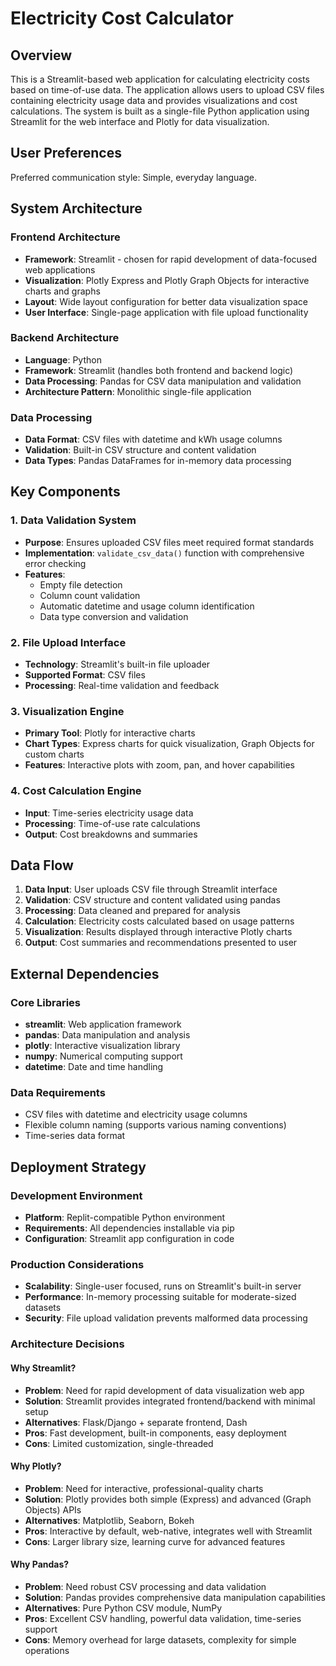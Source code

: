 # Electricity Cost Calculator

## Overview

This is a Streamlit-based web application for calculating electricity costs based on time-of-use data. The application allows users to upload CSV files containing electricity usage data and provides visualizations and cost calculations. The system is built as a single-file Python application using Streamlit for the web interface and Plotly for data visualization.

## User Preferences

Preferred communication style: Simple, everyday language.

## System Architecture

### Frontend Architecture
- **Framework**: Streamlit - chosen for rapid development of data-focused web applications
- **Visualization**: Plotly Express and Plotly Graph Objects for interactive charts and graphs
- **Layout**: Wide layout configuration for better data visualization space
- **User Interface**: Single-page application with file upload functionality

### Backend Architecture
- **Language**: Python
- **Framework**: Streamlit (handles both frontend and backend logic)
- **Data Processing**: Pandas for CSV data manipulation and validation
- **Architecture Pattern**: Monolithic single-file application

### Data Processing
- **Data Format**: CSV files with datetime and kWh usage columns
- **Validation**: Built-in CSV structure and content validation
- **Data Types**: Pandas DataFrames for in-memory data processing

## Key Components

### 1. Data Validation System
- **Purpose**: Ensures uploaded CSV files meet required format standards
- **Implementation**: `validate_csv_data()` function with comprehensive error checking
- **Features**: 
  - Empty file detection
  - Column count validation
  - Automatic datetime and usage column identification
  - Data type conversion and validation

### 2. File Upload Interface
- **Technology**: Streamlit's built-in file uploader
- **Supported Format**: CSV files
- **Processing**: Real-time validation and feedback

### 3. Visualization Engine
- **Primary Tool**: Plotly for interactive charts
- **Chart Types**: Express charts for quick visualization, Graph Objects for custom charts
- **Features**: Interactive plots with zoom, pan, and hover capabilities

### 4. Cost Calculation Engine
- **Input**: Time-series electricity usage data
- **Processing**: Time-of-use rate calculations
- **Output**: Cost breakdowns and summaries

## Data Flow

1. **Data Input**: User uploads CSV file through Streamlit interface
2. **Validation**: CSV structure and content validated using pandas
3. **Processing**: Data cleaned and prepared for analysis
4. **Calculation**: Electricity costs calculated based on usage patterns
5. **Visualization**: Results displayed through interactive Plotly charts
6. **Output**: Cost summaries and recommendations presented to user

## External Dependencies

### Core Libraries
- **streamlit**: Web application framework
- **pandas**: Data manipulation and analysis
- **plotly**: Interactive visualization library
- **numpy**: Numerical computing support
- **datetime**: Date and time handling

### Data Requirements
- CSV files with datetime and electricity usage columns
- Flexible column naming (supports various naming conventions)
- Time-series data format

## Deployment Strategy

### Development Environment
- **Platform**: Replit-compatible Python environment
- **Requirements**: All dependencies installable via pip
- **Configuration**: Streamlit app configuration in code

### Production Considerations
- **Scalability**: Single-user focused, runs on Streamlit's built-in server
- **Performance**: In-memory processing suitable for moderate-sized datasets
- **Security**: File upload validation prevents malformed data processing

### Architecture Decisions

#### Why Streamlit?
- **Problem**: Need for rapid development of data visualization web app
- **Solution**: Streamlit provides integrated frontend/backend with minimal setup
- **Alternatives**: Flask/Django + separate frontend, Dash
- **Pros**: Fast development, built-in components, easy deployment
- **Cons**: Limited customization, single-threaded

#### Why Plotly?
- **Problem**: Need for interactive, professional-quality charts
- **Solution**: Plotly provides both simple (Express) and advanced (Graph Objects) APIs
- **Alternatives**: Matplotlib, Seaborn, Bokeh
- **Pros**: Interactive by default, web-native, integrates well with Streamlit
- **Cons**: Larger library size, learning curve for advanced features

#### Why Pandas?
- **Problem**: Need robust CSV processing and data validation
- **Solution**: Pandas provides comprehensive data manipulation capabilities
- **Alternatives**: Pure Python CSV module, NumPy
- **Pros**: Excellent CSV handling, powerful data validation, time-series support
- **Cons**: Memory overhead for large datasets, complexity for simple operations